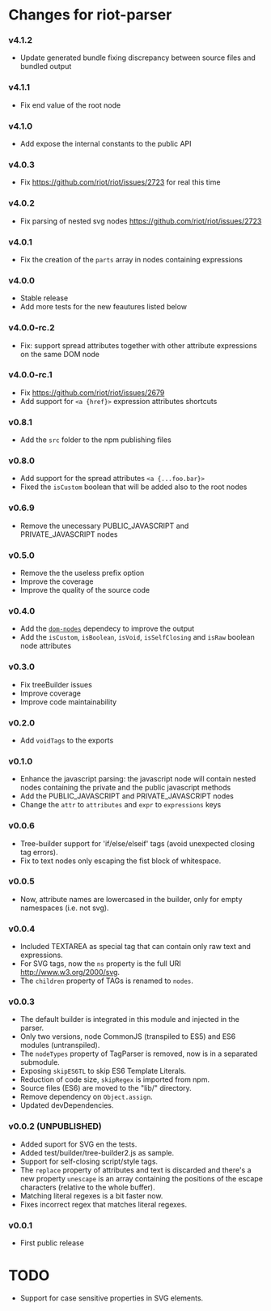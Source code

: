 # Changes for riot-parser

### v4.1.2
- Update generated bundle fixing discrepancy between source files and bundled output

### v4.1.1
- Fix end value of the root node

### v4.1.0
- Add expose the internal constants to the public API

### v4.0.3
- Fix https://github.com/riot/riot/issues/2723 for real this time

### v4.0.2
- Fix parsing of nested svg nodes https://github.com/riot/riot/issues/2723

### v4.0.1
- Fix the creation of the `parts` array in nodes containing expressions

### v4.0.0
- Stable release
- Add more tests for the new feautures listed below

### v4.0.0-rc.2
- Fix: support spread attributes together with other attribute expressions on the same DOM node

### v4.0.0-rc.1
- Fix https://github.com/riot/riot/issues/2679
- Add support for `<a {href}>` expression attributes shortcuts

### v0.8.1
- Add the `src` folder to the npm publishing files

### v0.8.0
- Add support for the spread attributes `<a {...foo.bar}>`
- Fixed the `isCustom` boolean that will be added also to the root nodes

### v0.6.9
- Remove the unecessary PUBLIC_JAVASCRIPT and PRIVATE_JAVASCRIPT nodes

### v0.5.0
- Remove the the useless prefix option
- Improve the coverage
- Improve the quality of the source code

### v0.4.0
- Add the [`dom-nodes`](https://github.com/riot/dom-nodes) dependecy to improve the output
- Add the `isCustom`, `isBoolean`, `isVoid`, `isSelfClosing` and `isRaw` boolean node attributes

### v0.3.0
- Fix treeBuilder issues
- Improve coverage
- Improve code maintainability

### v0.2.0
- Add `voidTags` to the exports

### v0.1.0
- Enhance the javascript parsing: the javascript node will contain nested nodes containing the private and the public javascript methods
- Add the PUBLIC_JAVASCRIPT and PRIVATE_JAVASCRIPT nodes
- Change the `attr` to `attributes` and `expr` to `expressions` keys

### v0.0.6
- Tree-builder support for 'if/else/elseif' tags (avoid unexpected closing tag errors).
- Fix to text nodes only escaping the fist block of whitespace.

### v0.0.5
- Now, attribute names are lowercased in the builder, only for empty namespaces (i.e. not svg).

### v0.0.4
- Included TEXTAREA as special tag that can contain only raw text and expressions.
- For SVG tags, now the `ns` property is the full URI http://www.w3.org/2000/svg.
- The `children` property of TAGs is renamed to `nodes`.

### v0.0.3
- The default builder is integrated in this module and injected in the parser.
- Only two versions, node CommonJS (transpiled to ES5) and ES6 modules (untranspiled).
- The `nodeTypes` property of TagParser is removed, now is in a separated submodule.
- Exposing `skipES6TL` to skip ES6 Template Literals.
- Reduction of code size, `skipRegex` is imported from npm.
- Source files (ES6) are moved to the "lib/" directory.
- Remove dependency on `Object.assign`.
- Updated devDependencies.

### v0.0.2 (UNPUBLISHED)
- Added suport for SVG en the tests.
- Added test/builder/tree-builder2.js as sample.
- Support for self-closing script/style tags.
- The `replace` property of attributes and text is discarded and there's a new property `unescape` is an array containing the positions of the escape characters (relative to the whole buffer).
- Matching literal regexes is a bit faster now.
- Fixes incorrect regex that matches literal regexes.

### v0.0.1
- First public release

# TODO
- Support for case sensitive properties in SVG elements.
